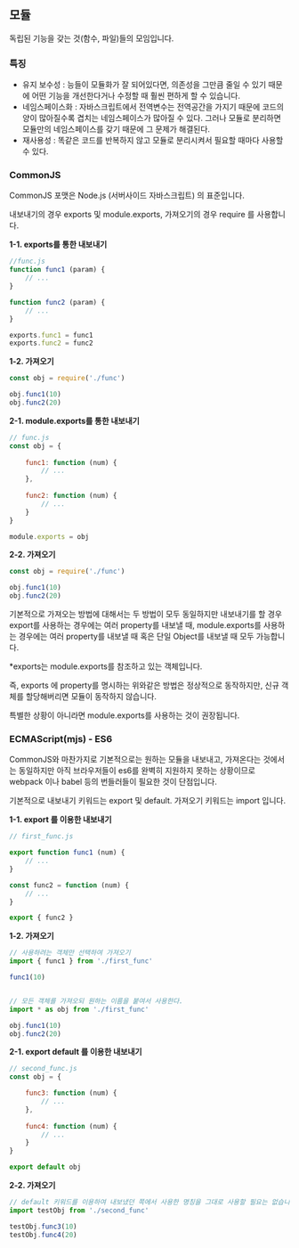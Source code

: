 ## 모듈 

독립된 기능을 갖는 것(함수, 파일)들의 모임입니다.



### 특징

- 유지 보수성 : 능들이 모듈화가 잘 되어있다면, 의존성을 그만큼 줄일 수 있기 때문에 어떤 기능을 개선한다거나 수정할 때 훨씬 편하게 할 수 있습니다.
- 네임스페이스화 : 자바스크립트에서 전역변수는 전역공간을 가지기 때문에 코드의 양이 많아질수록 겹치는 네임스페이스가 많아질 수 있다. 그러나 모듈로 분리하면 모듈만의 네임스페이스를 갖기 때문에 그 문제가 해결된다.
- 재사용성 : 똑같은 코드를 반복하지 않고 모듈로 분리시켜서 필요할 때마다 사용할 수 있다.



### CommonJS

CommonJS 포맷은 Node.js (서버사이드 자바스크립트) 의 표준입니다.

내보내기의 경우 exports 및 module.exports, 가져오기의 경우 require 를 사용합니다.



**1-1. exports를 통한 내보내기**

```javascript
//func.js
function func1 (param) {
	// ...
}

function func2 (param) {
	// ...
}

exports.func1 = func1
exports.func2 = func2
```



**1-2. 가져오기**

```javascript
const obj = require('./func')

obj.func1(10)
obj.func2(20)
```



**2-1. module.exports를 통한 내보내기**

```javascript
// func.js
const obj = {
	
    func1: function (num) {
    	// ...
    },
    
    func2: function (num) {
    	// ...
    }
}

module.exports = obj
```

**2-2. 가져오기**

```javascript
const obj = require('./func')

obj.func1(10)
obj.func2(20)
```



기본적으로 가져오는 방법에 대해서는 두 방법이 모두 동일하지만 내보내기를 할 경우 export를 사용하는 경우에는 여러 property를 내보낼 때, module.exports를 사용하는 경우에는 여러 property를 내보낼 때 혹은 단일 Object를 내보낼 때 모두 가능합니다.

\*exports는 module.exports를 참조하고 있는 객체입니다.

즉, exports 에 property를 명시하는 위와같은 방법은 정상적으로 동작하지만, 신규 객체를 할당해버리면 모듈이 동작하지 않습니다.

특별한 상황이 아니라면 module.exports를 사용하는 것이 권장됩니다.



### ECMAScript(mjs) - ES6

CommonJS와 마찬가지로 기본적으로는 원하는 모듈을 내보내고, 가져온다는 것에서는 동일하지만 아직 브라우저들이 es6를 완벽히 지원하지 못하는 상황이므로 webpack 이나 babel 등의 번들러들이 필요한 것이 단점입니다.

기본적으로 내보내기 키워드는 export 및 default. 가져오기 키워드는 import 입니다.



**1-1. export 를 이용한 내보내기**

```javascript
// first_func.js

export function func1 (num) {
	// ...
}

const func2 = function (num) {
	// ...
}

export { func2 }
```



**1-2. 가져오기**

```javascript
// 사용하려는 객체만 선택하여 가져오기
import { func1 } from './first_func'

func1(10)


// 모든 객체를 가져오되 원하는 이름을 붙여서 사용한다.
import * as obj from './first_func'

obj.func1(10)
obj.func2(20)
```



**2-1. export default 를 이용한 내보내기**

```javascript
// second_func.js
const obj = {

    func3: function (num) {
    	// ...
    },
    
    func4: function (num) {
    	// ...
    }
}

export default obj
```



**2-2. 가져오기**

```javascript
// default 키워드를 이용하여 내보냈던 쪽에서 사용한 명칭을 그대로 사용할 필요는 없습니다.
import testObj from './second_func'

testObj.func3(10)
testObj.func4(20)
```